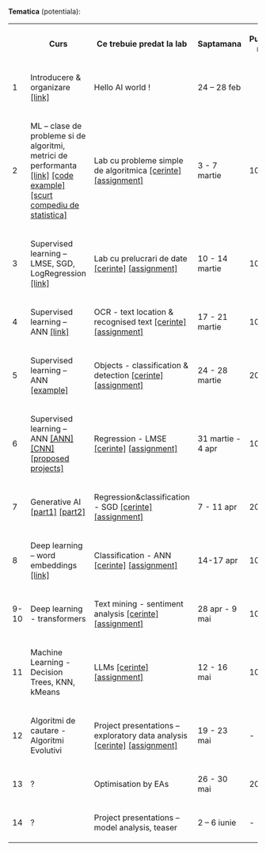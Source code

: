 
**Tematica** (potentiala):

<table><tbody><tr><th></th><th><p>Curs</p></th><th><p>Ce trebuie predat la lab</p></th><th><p>Saptamana</p></th><th><p>Punctaj min</p></th><th><p>Punctaj max</p></th></tr>

<tr><td><p>1</p></td><td><p>Introducere &amp; organizare
<a href="https://github.com/lauradiosan/AI-UBB/blob/main/2024-2025/lectures/00_admin.pdf" target="_blank">[link]</a>
</p></td><td><p>Hello AI world&nbsp;! </p></td><td><p>24 – 28 feb</p></td><td></td><td></td></tr>

<tr><td><p>2</p></td><td><p>ML – clase de probleme si de algoritmi, metrici de performanta
<a href="https://github.com/lauradiosan/AI-UBB/blob/main/2024-2025/lectures/01_ML_intro.pdf" target="_blank">[link]</a>
<a href="https://github.com/lauradiosan/AI-UBB/blob/main/2024-2025/lectures/code/MLalgorithmsPart1.ipynb target="_blank">[code example]</a>
<a href="https://www.youtube.com/watch?v=qBigTkBLU6g&list=PLblh5JKOoLUK0FLuzwntyYI10UQFUhsY9&index=1 target="_blank">[scurt compediu de statistica]</a>


</p></td><td><p>Lab cu probleme simple de algoritmica 
<a href="https://github.com/lauradiosan/AI-UBB/blob/main/2024-2025/labs/lab01/AI-lab01.md" target="_blank">[cerinte]</a>
<a href="https://classroom.github.com/a/I-QTwKAG" target="_blank">[assignment]</a>
</p>
</td><td><p>3 - 7 martie</p></td><td><p>100</p></td><td><p>300</p></td></tr>

<tr><td><p>3</p></td><td><p>Supervised learning – LMSE, SGD, LogRegression
<a href="https://github.com/lauradiosan/AI-UBB/blob/main/2024-2025/lectures/02_ML_LS_GD.pdf" target="_blank">[link]</a>
</p></td><td>
<p>Lab cu prelucrari de date 
<a href="https://github.com/lauradiosan/AI-UBB/blob/main/2024-2025/labs/lab02/AI-lab02.md" target="_blank">[cerinte]</a>
<a href="https://classroom.github.com/a/4cJqF44N" target="_blank">[assignment]</a>
</p></td><td><p>10 - 14 martie</p></td><td><p>100</p></td><td><p>200</p></td></tr>

<tr><td><p>4</p></td><td><p>Supervised learning – ANN
<a href="https://github.com/lauradiosan/AI-UBB/blob/main/2024-2025/lectures/04_ML_ANN.pdf" target="_blank">[link]</a>
</p></td><td>
<p> OCR - text location &amp; recognised text 
<a href="https://github.com/lauradiosan/AI-UBB/blob/main/2024-2025/labs/lab03/AI-lab03.md" target="_blank">[cerinte]</a>
<a href="https://classroom.github.com/a/_bDoOPzk" target="_blank">[assignment]</a>
</p></td><td><p>17 - 21 martie</p></td><td><p>100</p></td><td><p>500</p></td></tr>

<tr><td><p>5</p></td><td><p>Supervised learning – ANN 
<a href="https://github.com/lauradiosan/AI-UBB/blob/main/2024-2025/lectures/code/annAndCnns.ipynb" target="_blank">[example]</a>
</p></td><td><p>Objects - classification &amp; detection 
<a href="https://github.com/lauradiosan/AI-UBB/blob/main/2024-2025/labs/lab04/AI-lab04.md" target="_blank">[cerinte]</a>
<a href="https://classroom.github.com/a/PvAcYqrJ" target="_blank">[assignment]</a>
</p></td><td><p>24 - 28 martie</p></td><td><p>200</p></td><td><p>400</p></td></tr>

<tr><td><p>6</p></td><td><p>Supervised learning – ANN
<a href="https://github.com/lauradiosan/AI-UBB/blob/main/2024-2025/lectures/bikesANN.ipynb" target="_blank">[ANN]</a> 
<a href="https://github.com/lauradiosan/AI-UBB/blob/main/2024-2025/lectures/bikesCNN.ipynb" target="_blank">[CNN]</a>
<a href="https://github.com/lauradiosan/AI-UBB/blob/main/2024-2025/labs/projects.md" target="_blank">[proposed projects]</a>
</p>
</td><td><p>Regression - LMSE
<a href="https://github.com/lauradiosan/AI-UBB/blob/main/2024-2025/labs/lab05/AI-lab05.md" target="_blank">[cerinte]</a>
<a href="https://classroom.github.com/a/yQ5fjr8b" target="_blank">[assignment]</a>
</p></td><td><p>31 martie - 4 apr</p></td><td><p>100</p></td><td><p>400</p></td></tr>

<tr><td><p>7</p></td><td><p>Generative AI 
<a href="https://github.com/lauradiosan/AI-UBB/blob/main/2024-2025/lectures/05_GenerativeAI_LLM.pdf" target="_blank">[part1]</a>
<a href="https://github.com/lauradiosan/AI-UBB/blob/main/2024-2025/lectures/05_Reprezentari numerice ale datelor.pdf" target="_blank">[part2]</a>
</p></td><td><p>Regression&classification - SGD
<a href="https://github.com/lauradiosan/AI-UBB/blob/main/2024-2025/labs/lab06/AI-lab06.md" target="_blank">[cerinte]</a> 
<a href="https://classroom.github.com/a/i-JDfvTz" target="_blank">[assignment]</a>
</p></td><td><p>7 - 11 apr</p></td><td><p>200</p></td><td><p>600</p></td></tr>

<tr><td><p>8</p></td><td><p>Deep learning – word embeddings 
<a href="https://github.com/lauradiosan/AI-UBB/blob/main/2024-2025/lectures/06_Word2Vec.pdf" target="_blank">[link]
</p></td><td><p>Classification - ANN
<a href="https://github.com/lauradiosan/AI-UBB/blob/main/2024-2025/labs/lab07/AI-lab07.md" target="_blank">[cerinte]</a>
<a href="https://classroom.github.com/a/tIYjmMnT" target="_blank">[assignment]</a>
</p></td><td><p>14-17 apr</p></td><td><p>100</p></td><td><p>700</p></td></tr>

<tr><td><p>9-10</p></td><td><p>Deep learning - transformers
<!-- <a href="https://github.com/lauradiosan/AI-UBB/blob/main/2024-2025/lectures/07_transformer.pptx" target="_blank">[link] -->
</p></td><td><p>Text mining - sentiment analysis
<a href="https://github.com/lauradiosan/AI-UBB/blob/main/2024-2025/labs/lab08/AI-lab08.md" target="_blank">[cerinte]</a>
<a href="https://classroom.github.com/a/jcDVVTge" target="_blank">[assignment]</a>
 </p></td><td><p>28 apr - 9 mai</p></td><td><p>100</p></td><td><p>700</p></td></tr>

<tr><td><p>11</p></td><td><p>Machine Learning - Decision Trees, KNN, kMeans
<!-- <a href="https://github.com/lauradiosan/AI-UBB/blob/main/2024-2025/lectures/08_search_uninformed.pdf" target="_blank">[link] -->
 </p></td><td><p>LLMs
<a href="https://github.com/lauradiosan/AI-UBB/blob/main/2024-2025/labs/lab09/AI-lab09.md" target="_blank">[cerinte]</a>
<a href="https://classroom.github.com/a/UZxP9G7g" target="_blank">[assignment]</a>
</p></td><td><p>12 - 16 mai</p></td><td><p>100</p></td><td><p>550</p></td></tr>  

<tr><td><p>12</p></td><td><p>Algoritmi de cautare  - Algoritmi Evolutivi
<!-- <a href="https://github.com/lauradiosan/AI-UBB/blob/main/2024-2025/lectures/09_localSarch_EA.pdf" target="_blank">[link] -->
</p></td><td><p>Project presentations – exploratory data analysis
<a href="https://github.com/lauradiosan/AI-UBB/blob/main/2024-2025/labs/lab09/AI-lab09.md" target="_blank">[cerinte]</a>
<a href="https://classroom.github.com/a/UZxP9G7g" target="_blank">[assignment]</a>
</td><td><p>19 - 23 mai</p></td><td><p> - </p></td><td><p>200</p></td></tr>

<tr><td><p>13</p></td><td><p> ? </p></td><td><p> 
<p>Optimisation by EAs
<!-- <a href="https://github.com/lauradiosan/AI-UBB/blob/main/2024-2025/labs/lab10/AI-lab10.md" target="_blank">[cerinte]</a> -->
<!-- <a href="https://classroom.github.com/a/m2Z_xCfn" target="_blank">[assignment]</a> -->
</p></td><td><p>26 - 30 mai</p></td><td><p>200</p></td><td><p>500</p></td></tr>

<tr><td><p>14</p></td><td><p> ? </p></td><td><p>Project presentations – model analysis, teaser
<!-- <a href="https://github.com/lauradiosan/AI-UBB/blob/main/2024-2025/labs/projects.md" target="_blank">[cerinte]</a> -->
<!-- <a href="https://classroom.github.com/a/y9E76g34" target="_blank">[assignment]</a> -->
</p></td><td><p>2 – 6 iunie</p></td><td><p>- </p></td><td><p>600</p></td></tr>

<!-- <tr><td><p>14</p></td><td><p> ? </p></td><td>
<p> Project teaser</p>
</p>
<p>Code generation
<!-- <a href="https://github.com/lauradiosan/AI-UBB/blob/main/2024-2025/labs/lab11/AI-lab11.md" target="_blank">[cerinte]</a> -->
<!-- <a href="https://classroom.github.com/a/Elx-GoMK" target="_blank">[assignment]</a> 
</p>
</td><td><p>2 - 6 iunie</p></td><td><p> - </p><p> 200 </p></td><td><p> 200</p><p> 600</p></td></tr> -->

</tbody></table>
